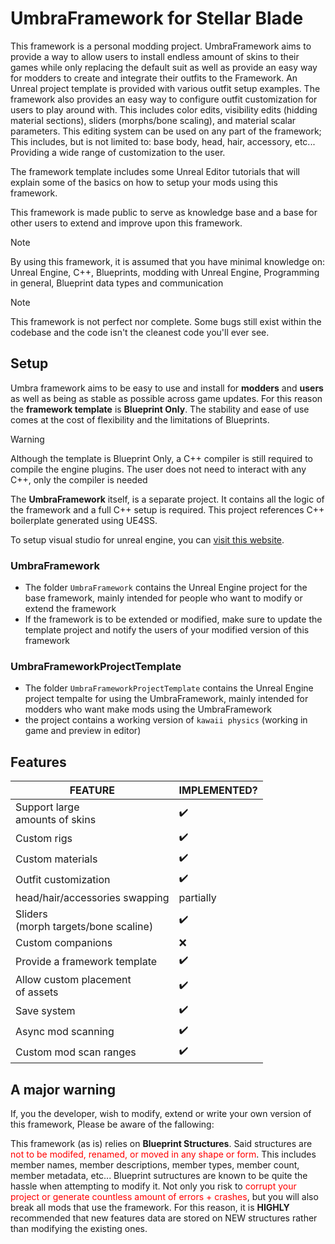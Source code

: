 # UmbraFramework for Stellar Blade

This framework is a personal modding project. UmbraFramework aims to provide a way to allow users to install endless amount of skins to their games while only replacing the default suit as well as provide an easy way for modders to create and integrate their outfits to the Framework.
An Unreal project template is provided with various outfit setup examples.
The framework also provides an easy way to configure outfit customization for users to play around with. This includes color edits, visibility edits (hidding material sections), sliders (morphs/bone scaling), and material scalar parameters. This editing system can be used on any part of the framework; This includes, but is not limited to: base body, head, hair, accessory, etc...
Providing a wide range of customization to the user.

The framework template includes some Unreal Editor tutorials that will explain some of the basics on how to setup your mods using this framework.

This framework is made public to serve as knowledge base and a base for other users to extend and improve upon this framework.

> [!NOTE]
> By using this framework, it is assumed that you have minimal knowledge on: Unreal Engine, C++, Blueprints, modding with Unreal Engine, Programming in general, Blueprint data types and communication

> [!NOTE]
> This framework is not perfect nor complete. Some bugs still exist within the codebase and the code isn't the cleanest code you'll ever see.

## Setup

Umbra framework aims to be easy to use and install for **modders** and **users** as well as being as stable as possible across game updates. For this reason the **framework template** is **Blueprint Only**. The stability and ease of use comes at the cost of flexibility and the limitations of Blueprints.

> [!WARNING]
> Although the template is Blueprint Only, a C++ compiler is still required to compile the engine plugins.
> The user does not need to interact with any C++, only the compiler is needed

The **UmbraFramework** itself, is a separate project. It contains all the logic of the framework and a full C++ setup is required. This project references C++ boilerplate generated using UE4SS.

To setup visual studio for unreal engine, you can [visit this website](https://dev.epicgames.com/documentation/en-us/unreal-engine/setting-up-visual-studio-for-unreal-engine?application_version=4.27).

### UmbraFramework

- The folder `UmbraFramework` contains the Unreal Engine project for the base framework, mainly intended for people who want to modify or extend the framework
- If the framework is to be extended or modified, make sure to update the template project and notify the users of your modified version of this framework

### UmbraFrameworkProjectTemplate

- The folder `UmbraFrameworkProjectTemplate` contains the Unreal Engine project tempalte for using the UmbraFramework, mainly intended for modders who want make mods using the UmbraFramework
- the project contains a working version of `kawaii physics` (working in game and preview in editor)

## Features

| FEATURE                                   | IMPLEMENTED? |
|-------------------------------------------|--------------|
| Support large <br/> amounts of skins      | ✔️           |
| Custom rigs                               | ✔️           |
| Custom materials                          | ✔️           |
| Outfit customization                      | ✔️           |
| head/hair/accessories swapping            | partially    |
| Sliders <br/>(morph targets/bone scaline) | ✔️           |
| Custom companions                         | ❌            |
| Provide a framework template              | ✔️           |
| Allow custom placement <br/>of assets     | ✔️           |
| Save system                               | ✔️           |
| Async mod scanning                        | ✔️           |
| Custom mod scan ranges                    | ✔️           |

## A major warning
If, you the developer, wish to modify, extend or write your own version of this framework, Please be aware of the fallowing:

This framework (as is) relies on **Blueprint Structures**. Said structures are <span style="color:red">not to be modifed, renamed, or moved in any shape or form</span>. This includes member names, member descriptions, member types, member count, member metadata, etc... Blueprint sutructures are known to be quite the hassle when attempting to modify it. Not only you risk to <span style="color:red">corrupt your project or generate countless amount of errors + crashes</span>, but you will also break all mods that use the framework.
For this reason, it is **HIGHLY** recommended that new features data are stored on NEW structures rather than modifying the existing ones.